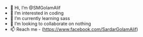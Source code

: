 - 👋 Hi, I’m @SMGolamAlif
- 👀 I’m interested in coding
- 🌱 I’m currently learning sass
- 💞️ I’m looking to collaborate on nothing
- 📫 Reach me - (https://www.facebook.com/SardarGolamAlif)

<!---
SMGolamAlif/SMGolamAlif is a ✨ special ✨ repository because its `README.md` (this file) appears on your GitHub profile.
You can click the Preview link to take a look at your changes.
--->
